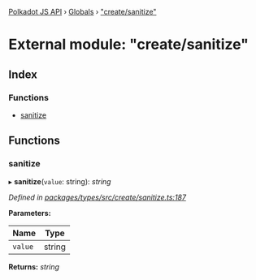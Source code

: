 [Polkadot JS API](../README.md) › [Globals](../globals.md) › ["create/sanitize"](_create_sanitize_.md)

# External module: "create/sanitize"

## Index

### Functions

* [sanitize](_create_sanitize_.md#sanitize)

## Functions

###  sanitize

▸ **sanitize**(`value`: string): *string*

*Defined in [packages/types/src/create/sanitize.ts:187](https://github.com/jak-pan/api/blob/bc94e95733/packages/types/src/create/sanitize.ts#L187)*

**Parameters:**

Name | Type |
------ | ------ |
`value` | string |

**Returns:** *string*
